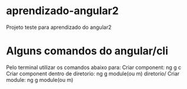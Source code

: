 # aprendizado-angular2
Projeto teste para aprendizado do angular2

# Alguns comandos do angular/cli
Pelo terminal utilizar os comandos abaixo para:
Criar component: ng g c <nome do component>
Criar component dentro de diretorio: ng g module(ou m) diretorio/<nome do modulo>
Criar module: ng g module(ou m) <nome do modulo>